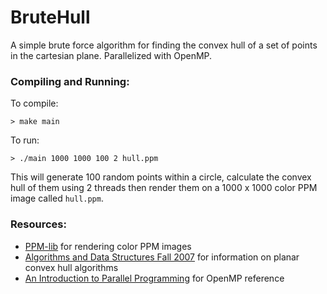 # BruteHull

A simple brute force algorithm for finding the convex hull of a set of points in the cartesian plane. Parallelized with OpenMP.

### Compiling and Running:
To compile:
```
> make main
```

To run:
```
> ./main 1000 1000 100 2 hull.ppm
```
This will generate 100 random points within a circle, calculate the convex hull of them using 2 threads then render them on a 1000 x 1000 color PPM image called `hull.ppm`.


### Resources:

 * [PPM-lib](https://github.com/Cheekyshroom/PPM-lib) for rendering color PPM images
 * [Algorithms and Data Structures Fall 2007](https://www.cs.princeton.edu/~rs/AlgsDS07/16Geometric.pdf) for information on planar convex hull algorithms
 * [An Introduction to Parallel Programming](https://www.elsevier.com/books/an-introduction-to-parallel-programming/pacheco/978-0-12-374260-5) for OpenMP reference
